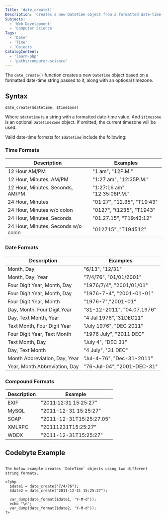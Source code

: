 ```yaml
---
Title: 'date_create()'
Description: 'Creates a new DateTime object from a formatted date-time string.'
Subjects:
  - 'Web Development'
  - 'Computer Science'
Tags:
  - 'Date'
  - 'Time'
  - 'Objects'
CatalogContent:
  - 'learn-php'
  - 'paths/computer-science'
---
```


The `date_create()` function creates a new `DateTime` object based on a formatted date-time string passed to it, along with an optional timezone.

## Syntax

```pseudo
date_create($datetime, $timezone)
```

Where `$datetime` is a string with a formatted date-time value. And `$timezone` is an optional `DateTimeZone` object. If omitted, the current timezone will be used.

Valid date-time formats for `$datetime` include the following:

### Time Formats

| Description                         | Examples                     |
| ----------------------------------- | ---------------------------- |
| 12 Hour AM/PM                       | "1 am", "12P.M."             |
| 12 Hour, Minutes, AM/PM             | "1:27 am", "12:35P.M."       |
| 12 Hour, Minutes, Seconds, AM/PM    | "1:27:16 am", "12:35:08P.M." |
| 24 Hour, Minutes                    | "01:27", "12.35", "T19:43"   |
| 24 Hour, Minutes w/o colon          | "0127", "t1235", "T1943"     |
| 24 Hour, Minutes, Seconds           | "01.27.15", "T19:43:12"      |
| 24 Hour, Minutes, Seconds w/o colon | "012715", "T194512"          |

### Date Formats

| Description                   | Examples                   |
| ----------------------------- | -------------------------- |
| Month, Day                    | "6/13", "12/31"            |
| Month, Day, Year              | "7/4/76", "01/01/2001"     |
| Four Digit Year, Month, Day   | "1976/7/4", "2001/01/01"   |
| Four Digit Year, Month, Day   | "1976-7-4", "2001-01-01"   |
| Four Digit Year, Month        | "1976-7","2001-01"         |
| Day, Month, Four Digit Year   | "31-12-2011", "04.07.1976" |
| Day, Text Month, Year         | "4 Jul 1976","31DEC11"     |
| Text Month, Four Digit Year   | "July 1976", "DEC 2011"    |
| Four Digit Year, Text Month   | "1976 July", "2011 DEC"    |
| Text Month, Day               | "July 4", "DEC 31"         |
| Day, Text Month               | "4 July", "31 DEC"         |
| Month Abbreviation, Day, Year | "Jul-4-76", "Dec-31-2011"  |
| Year, Month Abbreviation, Day | "76-Jul-04", "2001-DEC-31" |

### Compound Formats

| Description | Example                  |
| ----------- | ------------------------ |
| EXIF        | "2011:12:31 15:25:27"    |
| MySQL       | "2011-12-31 15:25:27"    |
| SOAP        | "2011-12-31T15:25:27.05" |
| XMLRPC      | "20111231T15:25:27"      |
| WDDX        | "2011-12-31T15:25:27"    |

## Codebyte Example

```codebyte/php

The below example creates `DateTime` objects using two different string formats.

<?php
  $date1 = date_create("7/4/76");
  $date2 = date_create("2011-12-31 15:25:27");

  var_dump(date_format($date1, 'Y-M-d'));
  echo "\n";
  var_dump(date_format($date2, 'Y-M-d'));
?>
```
